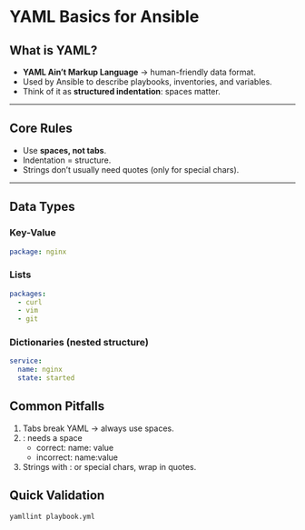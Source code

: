 # YAML Basics for Ansible

## What is YAML?
- **YAML Ain’t Markup Language** → human-friendly data format.
- Used by Ansible to describe playbooks, inventories, and variables.
- Think of it as **structured indentation**: spaces matter.

---

## Core Rules
- Use **spaces, not tabs**.
- Indentation = structure.
- Strings don’t usually need quotes (only for special chars).

---

## Data Types

### Key-Value
```yaml
package: nginx
```

### Lists
```yaml
packages:
  - curl
  - vim
  - git
```

### Dictionaries (nested structure)
```yaml
service:
  name: nginx
  state: started
```

## Common Pitfalls
1. Tabs break YAML → always use spaces.
2. : needs a space 
   - correct: name: value
   - incorrect: name:value 
3. Strings with : or special chars, wrap in quotes.

## Quick Validation
```bash
yamllint playbook.yml
```

